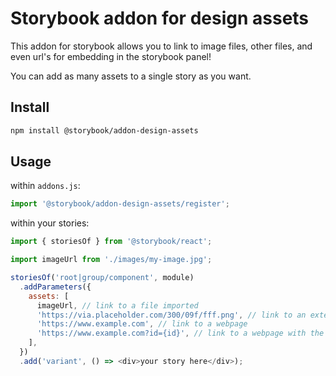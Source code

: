 # Storybook addon for design assets

This addon for storybook allows you to link to image files, other files, and even url's for embedding in the storybook panel!

You can add as many assets to a single story as you want.

## Install

```sh
npm install @storybook/addon-design-assets
```

## Usage
within `addons.js`:

```js
import '@storybook/addon-design-assets/register';
```

within your stories:
```js
import { storiesOf } from '@storybook/react';

import imageUrl from './images/my-image.jpg'; 

storiesOf('root|group/component', module)
  .addParameters({
    assets: [
      imageUrl, // link to a file imported
      'https://via.placeholder.com/300/09f/fff.png', // link to an external image
      'https://www.example.com', // link to a webpage
      'https://www.example.com?id={id}', // link to a webpage with the current story's id in the url
    ],
  })
  .add('variant', () => <div>your story here</div>);
```
